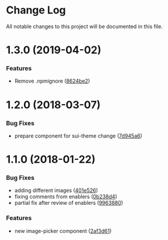 # Change Log

All notable changes to this project will be documented in this file.

<a name="1.3.0"></a>
# 1.3.0 (2019-04-02)


### Features

* Remove .npmignore ([8624be2](https://github.com/SUI-Components/schibsted-spain-components/commit/8624be2))



<a name="1.2.0"></a>
# 1.2.0 (2018-03-07)


### Bug Fixes

* prepare component for sui-theme change ([7d945a6](https://github.com/SUI-Components/schibsted-spain-components/commit/7d945a6))



<a name="1.1.0"></a>
# 1.1.0 (2018-01-22)


### Bug Fixes

* adding different images ([401e526](https://github.com/SUI-Components/schibsted-spain-components/commit/401e526))
* fixing comments from enablers ([0b238d4](https://github.com/SUI-Components/schibsted-spain-components/commit/0b238d4))
* partial fix after review of enablers ([9963880](https://github.com/SUI-Components/schibsted-spain-components/commit/9963880))


### Features

* new image-picker component ([2af3d61](https://github.com/SUI-Components/schibsted-spain-components/commit/2af3d61))



